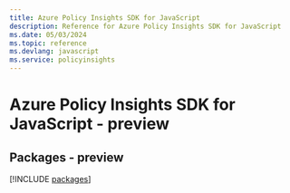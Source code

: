 ```yaml
---
title: Azure Policy Insights SDK for JavaScript
description: Reference for Azure Policy Insights SDK for JavaScript
ms.date: 05/03/2024
ms.topic: reference
ms.devlang: javascript
ms.service: policyinsights
---
```

# Azure Policy Insights SDK for JavaScript - preview
## Packages - preview
[!INCLUDE [packages](policy-insights-index.md)]